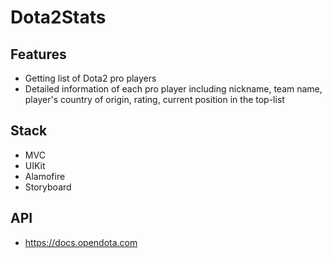 # Dota2Stats
## Features
- Getting list of Dota2 pro players
- Detailed information of each pro player including nickname, team name, player's country of origin, rating, current position in the top-list
## Stack
- MVC
- UIKit
- Alamofire
- Storyboard
## API
- https://docs.opendota.com
